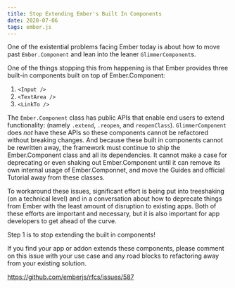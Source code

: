 ```yaml
---
title: Stop Extending Ember's Built In Components
date: 2020-07-06
tags: ember.js
---
```


One of the existential problems facing Ember today is about how to move
past `Ember.Component` and lean into the leaner `GlimmerComponent`s.

One of the things stopping this from happening is that Ember provides three
built-in components built on top of Ember.Component:

1. `<Input />`
1. `<TextArea />`
1. `<LinkTo />`

The `Ember.Component` class has public APIs that enable end users to extend functionality:
(namely `.extend`, `.reopen`, and `reopenClass`). `GlimmerComponent` does _not_ have these
APIs so these components cannot be refactored without breaking changes. And because these built in
components cannot be rewritten away, the framework must continue to ship the Ember.Component
class and all its dependencies. It cannot make a case for deprecating or even shaking out
Ember.Component until it can remove its own internal usage of Ember.Componnet, and move the
Guides and official Tutorial away from these classes.

To workaround these issues, significant effort is being put into treeshaking (on a technical
level) and in a conversation about how to deprecate things from Ember with the least amount
of disruption to existing apps. Both of these efforts are important and necessary, but it is
also important for app developers to get ahead of the curve.

Step 1 is to stop extending the built in components!

If you find your app or addon extends these components, please comment on this issue with your
use case and any road blocks to refactoring away from your existing solution.

<https://github.com/emberjs/rfcs/issues/587>
